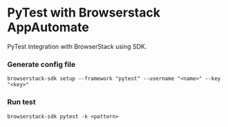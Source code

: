 # PyTest with Browserstack AppAutomate

PyTest Integration with BrowserStack using SDK.


### Generate config file
  ```browserstack-sdk setup --framework "pytest" --username "<name>" --key "<key>"```

  
### Run test
  ```browserstack-sdk pytest -k <pattern>```




